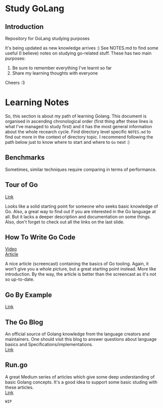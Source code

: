# Study GoLang

## Introduction

Repository for GoLang studying purposes

It's being updated as new knowledge arrives :)
See NOTES.md to find some useful (I believe) notes on studying go-related stuff. These has two main purposes:

1. Be sure to remember everything I've learnt so far
2. Share my learning thoughts with everyone

Cheers :3

# Learning Notes

So, this section is about my path of learning Golang. This document is organised in ascending chronological order
(first thing after these lines is what I've managed to study first) and it has the most general information about the
whole recearch cycle. Find directory level specific `NOTES.md` to find out more in the context of directory topic.
I recommend following the path below just to know where to start and where to `Go` next :)

## Benchmarks
Sometimes, similar techniques require comparing in terms of performance.

## Tour of Go
[Link](https://tour.golang.org)

Looks like a solid starting point for someone who seeks basic knowledge of Go. Also, a great way to find out if you are
interested in the Go language at all. But it lacks a deeper description and documentation on some things. Also, don't
forget to check out all the links on the last slide.

## How To Write Go Code
[Video](https://www.youtube.com/watch?v=XCsL89YtqCs)  
[Article](https://golang.org/doc/code.html)

A nice article (screencast) containing the basics of Go tooling. Again, it won't give you a whole picture, but a great
starting point instead. More like introduction. By the way, the article is better than the screencast as it's not so
up-to-date.

## Go By Example
[Link](https://gobyexample.com/)

## The Go Blog
An official source of Golang knowledge from the language creators and maintainers. One should visit this blog to answer
questions about language basics and
Specifications/implementations.  
[Link](https://blog.golang.org/)

## Run.go
A great Medium series of articles which give some deep understanding of basic Golang concepts. It's a good idea to
support some basic studing with these articles.  
[Link](https://medium.com/rungo)

`WIP`